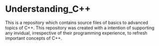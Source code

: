# Understanding_C++
This is a repository which contains source files of basics to advanced topics of C++. 
This repository was created with a intention of supporting any invidual, irrespective of their programming experience, to refresh important concepts of C++.

